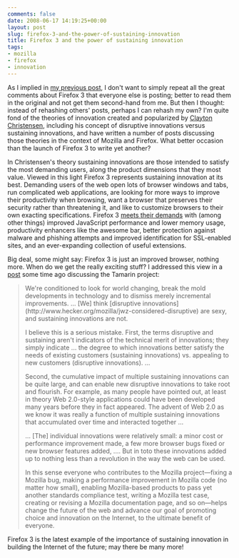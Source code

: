 ```yaml
---
comments: false
date: 2008-06-17 14:19:25+00:00
layout: post
slug: firefox-3-and-the-power-of-sustaining-innovation
title: Firefox 3 and the power of sustaining innovation
tags:
- mozilla
- firefox
- innovation
---
```


As I implied in [my previous post](http://blog.hecker.org/2008/06/17/thanks-for-firefox-3/), I don't want to simply repeat all the great comments about Firefox 3 that everyone else is posting; better to read them in the original and not get them second-hand from me. But then I thought: instead of rehashing others' posts, perhaps I can rehash my own? I'm quite fond of the theories of innovation created and popularized by  [Clayton Christensen](http://www.claytonchristensen.com/), including his concept of disruptive innovations versus sustaining innovations, and have written a number of posts discussing those theories in the context of Mozilla and Firefox. What better occasion than the launch of Firefox 3 to write yet another?

In Christensen's theory sustaining innovations are those intended to satisfy the most demanding users, along the product dimensions that they most value. Viewed in this light Firefox 3 represents sustaining innovation at its best. Demanding users of the web open lots of browser windows and tabs, run complicated web applications, are looking for more ways to improve their productivity when browsing, want a browser that preserves their security rather than threatening it, and like to customize browsers to their own exacting specifications. Firefox 3 [meets their demands](http://www.dria.org/wordpress/archives/2008/06/12/655/) with (among other things) improved JavaScript performance and lower memory usage, productivity enhancers like the awesome bar, better protection against malware and phishing attempts and improved identification for SSL-enabled sites, and an ever-expanding collection of useful extensions.

Big deal, some might say: Firefox 3 is just an improved browser, nothing more. When do we get the really exciting stuff? I addressed this view in a [post](http://hecker.org/mozilla/adobe-mozilla-and-tamarin) some time ago discussing the Tamarin project:


<blockquote>We're conditioned to look for world changing, break the mold developments in technology and to dismiss merely incremental improvements. ... [We] think [disruptive innovations](http://www.hecker.org/mozilla/jwz-considered-disruptive) are sexy, and sustaining innovations are not.

I believe this is a serious mistake. First, the terms disruptive and sustaining aren't indicators of the technical merit of innovations; they simply indicate ... the degree to which innovations better satisfy the needs of existing customers (sustaining innovations) vs. appealing to new customers (disruptive innovations). ...

Second, the cumulative impact of multiple sustaining innovations can be quite large, and can enable new disruptive innovations to take root and flourish. For example, as many people have pointed out, at least in theory Web 2.0-style applications could have been developed many years before they in fact appeared. The advent of Web 2.0 as we know it was really a function of multiple sustaining innovations that accumulated over time and interacted together ...

... [The] individual innovations were relatively small: a minor cost or performance improvement made, a few more browser bugs fixed or new browser features added, .... But in toto these innovations added up to nothing less than a revolution in the way the web can be used.

In this sense everyone who contributes to the Mozilla project—fixing a Mozilla bug, making a performance improvement in Mozilla code (no matter how small), enabling Mozilla-based products to pass yet another standards compliance test, writing a Mozilla test case, creating or revising a Mozilla documentation page, and so on—helps change the future of the web and advance our goal of promoting choice and innovation on the Internet, to the ultimate benefit of everyone.</blockquote>


Firefox 3 is the latest example of the importance of sustaining innovation in building the Internet of the future; may there be many more!
